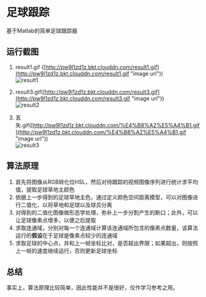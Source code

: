 # 足球跟踪
基于Matlab的简单足球跟踪器

## 运行截图
1. result1.gif ([http://pw9l1zd1z.bkt.clouddn.com/result1.gif](http://pw9l1zd1z.bkt.clouddn.com/result1.gif "image url"))  
![result1](http://pw9l1zd1z.bkt.clouddn.com/result1.gif  "image not loaded")

2. result3.gif([http://pw9l1zd1z.bkt.clouddn.com/result3.gif](http://pw9l1zd1z.bkt.clouddn.com/result3.gif "image url"))  
![result2](http://pw9l1zd1z.bkt.clouddn.com/result3.gif  "image not loaded")

3. 丢失.gif([http://pw9l1zd1z.bkt.clouddn.com/%E4%B8%A2%E5%A4%B1.gif](http://pw9l1zd1z.bkt.clouddn.com/%E4%B8%A2%E5%A4%B1.gif  "image url"))  
![result3](http://pw9l1zd1z.bkt.clouddn.com/%E4%B8%A2%E5%A4%B1.gif  "image not loaded")

## 算法原理
1. 首先将图像从RGB转化位HSL，然后对待跟踪的视频图像序列进行统计求平均值，提取足球草地主颜色
2. 依据上一步得到的足球草地主色，通过定义颜色空间距离模型，可以对图像进行二值化，以将草地和足球以及球员分离
3. 对得到的二值化图像做形态学处理，弥补上一步分割产生的断口；此外，可以让足球像素点增多，以便之后提取
4. 求取连通域，分别对每一个连通域计算该连通域所包含的像素点数量，该算法运行的**假设**在于足球是像素点较少的连通域
5. 求取足球的中心点，并和上一帧坐标比对，是否超出界限；如果超出，则按照上一帧的速度继续运行，否则更新足球坐标

## 总结
事实上，算法原理比较简单，因此性能并不是很好，仅作学习参考之用。